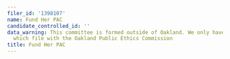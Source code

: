 ```yaml
---
filer_id: '1398107'
name: Fund Her PAC
candidate_controlled_id: ''
data_warning: This committee is formed outside of Oakland. We only have data on committees
  which file with the Oakland Public Ethics Commission
title: Fund Her PAC
---
```

